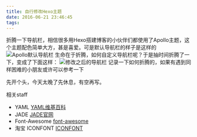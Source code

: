 ```yaml
---
title: 自行修改Hexo主题
date: 2016-06-21 23:46:45
tags:
---
```


折腾一下导航栏，相信很多用Hexo搭建博客的小伙伴们都使用了Apollo主题，这个主题配色简单大方，甚是喜爱。可是默认导航栏的样子是这样的
![Apollo默认导航栏](http://7d9jd9.com1.z0.glb.clouddn.com/2016-06-23-org-nav.png "默认导航栏的样子")
生命在于折腾，如何自定义导航栏呢？于是抽时间折腾了一下，变成了下面这样：
![修改之后的导航栏](http://7d9jd9.com1.z0.glb.clouddn.com/2016-06-23-nav-result.png "修改之后的样子")
记录一下如何折腾的，如果有遇到同样困难的小朋友或许可以参考一下
<!--more-->

先开个头，今天太晚了先休息，有空再写。

相关staff

* YAML [YAML维基百科](https://zh.wikipedia.org/wiki/YAML)
* JADE [JADE官网](http://jade-lang.com/)
* Font-Awesome [font-awesome](http://fontawesome.io/)
* 淘宝 ICONFONT [ICONFONT](http://iconfont.cn/)
